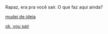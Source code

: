 Rapaz, era pra você sair. O que faz aqui ainda?

[mudei de ideia](portugues/mudei-de-ideia/mudei-de-ideia.md)

[ok, vou sair](https://youtu.be/5LlI9hio_Do)